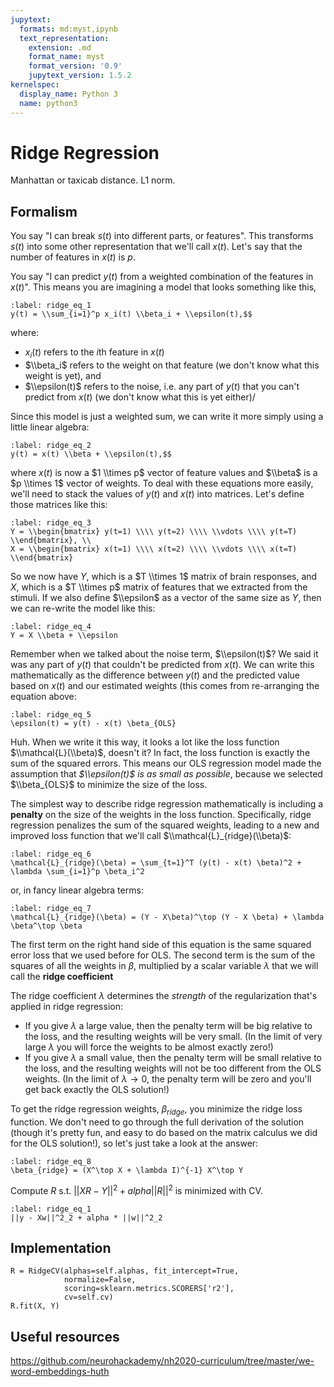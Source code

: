 ```yaml
---
jupytext:
  formats: md:myst,ipynb
  text_representation:
    extension: .md
    format_name: myst
    format_version: '0.9'
    jupytext_version: 1.5.2
kernelspec:
  display_name: Python 3
  name: python3
---
```


# Ridge Regression

Manhattan or taxicab distance.
L1 norm.

## Formalism

You say "I can break $s(t)$ into different parts, or features\". This transforms $s(t)$ into some other representation that we'll call $x(t)$. Let's say that the number of features in $x(t)$ is $p$.

You say "I can predict $y(t)$ from a weighted combination of the features in $x(t)$". This means you are imagining a model that looks something like this,

```{math}
:label: ridge_eq_1
y(t) = \\sum_{i=1}^p x_i(t) \\beta_i + \\epsilon(t),$$
```

where:

* $x_i(t)$ refers to the $i$th feature in $x(t)$
* $\\beta_i$ refers to the weight on that feature (we don't know what this weight is yet), and
* $\\epsilon(t)$ refers to the noise, i.e. any part of $y(t)$ that you can't predict from $x(t)$ (we don't know what this is yet either)/

Since this model is just a weighted sum, we can write it more simply using a little linear algebra:

```{math}
:label: ridge_eq_2
y(t) = x(t) \\beta + \\epsilon(t),$$
```

where $x(t)$ is now a $1 \\times p$ vector of feature values and $\\beta$ is a $p \\times 1$ vector of weights.
To deal with these equations more easily, we'll need to stack the values of $y(t)$ and $x(t)$ into matrices. Let's define those matrices like this:

```{math}
:label: ridge_eq_3
Y = \\begin{bmatrix} y(t=1) \\\\ y(t=2) \\\\ \\vdots \\\\ y(t=T) \\end{bmatrix}, \\
X = \\begin{bmatrix} x(t=1) \\\\ x(t=2) \\\\ \\vdots \\\\ x(t=T) \\end{bmatrix}
```

So we now have $Y$, which is a $T \\times 1$ matrix of brain responses, and $X$, which is a $T \\times p$ matrix of features that we extracted from the stimuli. If we also define $\\epsilon$ as a vector of the same size as $Y$, then we can re-write the model like this:

```{math}
:label: ridge_eq_4
Y = X \\beta + \\epsilon
```

Remember when we talked about the noise term, $\\epsilon(t)$? We said it was any part of $y(t)$ that couldn't be predicted from $x(t)$. We can write this mathematically as the difference between $y(t)$ and the predicted value based on $x(t)$ and our estimated weights (this comes from re-arranging the equation above:

```{math}
:label: ridge_eq_5
\epsilon(t) = y(t) - x(t) \beta_{OLS}
```

Huh. When we write it this way, it looks a lot like the loss function $\\mathcal{L}(\\beta)$, doesn't it? In fact, the loss function is exactly the sum of the squared errors. This means our OLS regression model made the assumption that _$\\epsilon(t)$ is as small as possible_, because we selected $\\beta_{OLS}$ to minimize the size of the loss.

The simplest way to describe ridge regression mathematically is including a **penalty** on the size of the weights in the loss function. Specifically, ridge regression penalizes the sum of the squared weights, leading to a new and improved loss function that we'll call $\\mathcal{L}_{ridge}(\\beta)$:

```{math}
:label: ridge_eq_6
\mathcal{L}_{ridge}(\beta) = \sum_{t=1}^T (y(t) - x(t) \beta)^2 + \lambda \sum_{i=1}^p \beta_i^2
```

or, in fancy linear algebra terms:

```{math}
:label: ridge_eq_7
\mathcal{L}_{ridge}(\beta) = (Y - X\beta)^\top (Y - X \beta) + \lambda \beta^\top \beta
```

The first term on the right hand side of this equation is the same squared error loss that we used before for OLS. The second term is the sum of the squares of all the weights in $\beta$, multiplied by a scalar variable $\lambda$ that we will call the **ridge coefficient**

The ridge coefficient $\lambda$ determines the _strength_ of the regularization that's applied in ridge regression:

* If you give $\lambda$ a large value, then the penalty term will be big relative to the loss, and the resulting weights will be very small. (In the limit of very large $\lambda$ you will force the weights to be almost exactly zero!)
* If you give $\lambda$ a small value, then the penalty term will be small relative to the loss, and the resulting weights will not be too different from the OLS weights. (In the limit of $\lambda \rightarrow 0$, the penalty term will be zero and you'll get back exactly the OLS solution!)

To get the ridge regression weights, $\beta_{ridge}$, you minimize the ridge loss function. We don't need to go through the full derivation of the solution (though it's pretty fun, and easy to do based on the matrix calculus we did for the OLS solution!), so let's just take a look at the answer:

```{math}
:label: ridge_eq_8
\beta_{ridge} = (X^\top X + \lambda I)^{-1} X^\top Y
```

Compute $R$ s.t. $|| XR - Y ||^2 + alpha ||R||^2$ is minimized with CV.

```{math}
:label: ridge_eq_1
||y - Xw||^2_2 + alpha * ||w||^2_2
```

## Implementation

```{code} python3
R = RidgeCV(alphas=self.alphas, fit_intercept=True,
            normalize=False,
            scoring=sklearn.metrics.SCORERS['r2'],
            cv=self.cv)
R.fit(X, Y)
```

## Useful resources

https://github.com/neurohackademy/nh2020-curriculum/tree/master/we-word-embeddings-huth